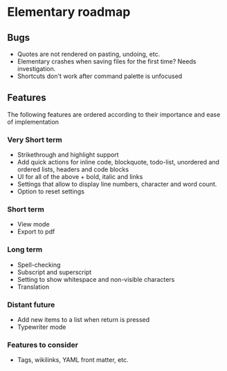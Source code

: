 # Elementary roadmap

## Bugs

- Quotes are not rendered on pasting, undoing, etc.
- Elementary crashes when saving files for the first time? Needs investigation.
- Shortcuts don't work after command palette is unfocused

## Features

The following features are ordered according to their importance and ease of implementation

### Very Short term

- Strikethrough and highlight support
- Add quick actions for inline code, blockquote, todo-list, unordered and ordered lists, headers and code blocks
- UI for all of the above + bold, italic and links
- Settings that allow to display line numbers, character and word count.
- Option to reset settings

### Short term

- View mode
- Export to pdf

### Long term

- Spell-checking
- Subscript and superscript
- Setting to show whitespace and non-visible characters
- Translation

### Distant future

- Add new items to a list when return is pressed
- Typewriter mode

### Features to consider

- Tags, wikilinks, YAML front matter, etc.
